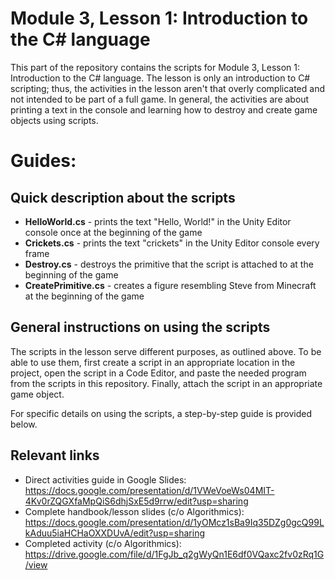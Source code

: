 # Module 3, Lesson 1: Introduction to the C# language

This part of the repository contains the scripts for Module 3, Lesson 1: Introduction to the C# language. The lesson is only an introduction to C# scripting; thus, the activities in the lesson aren't that overly complicated and not intended to be part of a full game. In general, the activities are about printing a text in the console and learning how to destroy and create game objects using scripts.

# Guides:

## Quick description about the scripts

* <b>HelloWorld.cs</b> - prints the text "Hello, World!" in the Unity Editor console once at the beginning of the game
* <b>Crickets.cs</b> - prints the text "crickets" in the Unity Editor console every frame
* <b>Destroy.cs</b> - destroys the primitive that the script is attached to at the beginning of the game
* <b>CreatePrimitive.cs</b> - creates a figure resembling Steve from Minecraft at the beginning of the game

## General instructions on using the scripts

The scripts in the lesson serve different purposes, as outlined above. To be able to use them, first create a script in an appropriate location in the project, open the script in a Code Editor, and paste the needed program from the scripts in this repository. Finally, attach the script in an appropriate game object.

For specific details on using the scripts, a step-by-step guide is provided below.

## Relevant links

* Direct activities guide in Google Slides: https://docs.google.com/presentation/d/1VWeVoeWs04MIT-4Kv0rZQGXfaMpQiS6dhjSxE5d9rrw/edit?usp=sharing
* Complete handbook/lesson slides (c/o Algorithmics): https://docs.google.com/presentation/d/1yOMcz1sBa9Iq35DZg0gcQ99LkAduu5iaHCHaOXXDUvA/edit?usp=sharing
* Completed activity (c/o Algorithmics): https://drive.google.com/file/d/1FgJb_q2gWyQn1E6df0VQaxc2fv0zRq1G/view

